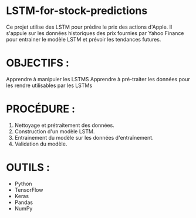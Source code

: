 # LSTM-for-stock-predictions

Ce projet utilise des LSTM pour prédire le prix des actions d'Apple. Il s'appuie sur les données historiques des prix fournies par Yahoo Finance pour entrainer le modèle LSTM et prévoir les tendances futures.

# OBJECTIFS :

Apprendre à manipuler les LSTMS
Apprendre à pré-traiter les données pour les rendre utilisables par les LSTMs

# PROCÉDURE :

1. Nettoyage et prétraitement des données.
2. Construction d'un modèle LSTM.
3. Entrainement du modèle sur les données d'entraînement.
4. Validation du modèle.

# OUTILS :

- Python
- TensorFlow
- Keras
- Pandas
- NumPy

